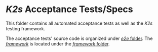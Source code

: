 <!--
SPDX-FileCopyrightText: © 2023 Siemens Healthcare GmbH

SPDX-License-Identifier: MIT
-->

# *K2s* Acceptance Tests/Specs
This folder contains all automated acceptance tests as well as the *K2s* testing framework.

The acceptance tests' source code is organized under [*e2e* folder](./e2e/). The *[framework](./framework/README.md)* is located under the [*framework* folder](./framework/).
